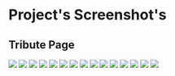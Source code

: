# Project's Screenshot's  
  
## Tribute Page    
  
<img src="TributePage.png">
          
<img src="calculator.png">
  
<img src="color-guessing.png">
  
<img src="pokestore1.png">

<img src="CronReactJS.png">


<img src="ProductLandingPage.png">  
  
<img src="Meteor.png">

<img src="Wiki.png">

<img src="Quote.png">

<img src="XGame.png">

<img src="logo-empuxo2.jpeg">

<img src="project.jpeg">

<img src="responsive.gif">

<img src="pokeStoreNext.png">

<img src="CoursesRank.png">



